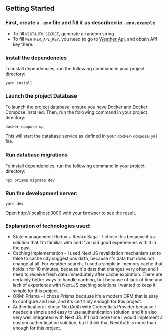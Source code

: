 ## Getting Started

### First, create a `.env` file and fill it as described in `.env.example`
- To fill `NEXTAUTH_SECRET`, generate a random string
- To fill `WEATHER_API_KEY`, you need to go to [Weather Api](https://www.weatherapi.com/), and obtain API key there.

### Install the dependencies

To install dependencies, run the following command in your project directory:

`yarn install`

### Launch the project Database

To launch the project database, ensure you have Docker and Docker Compose installed. Then, run the following command in your project directory:

`docker-compose up`

This will start the database service as defined in your `docker-compose.yml` file.

### Run database migrations

To install dependencies, run the following command in your project directory:

`npx prisma migrate dev`

### Run the development server:

`yarn dev`

Open [http://localhost:3000](http://localhost:3000) with your browser to see the result.

### Explanation of technologies used:
- State management: Redux + Redux Saga - I chose this because it's a solution that I'm familiar with and I've had good experiences with it in the past.
- Caching Implementation - I used Next.JS revalidation mechanism set to false to cache city suggestions data, because it's data that does not change at all. For weather search, I used a simple in-memory cache that holds it for 10 minutes, because it's data that changes very often and I need to receive fresh data immediately after cache expiration. There are certainly better ways to handle caching, but because of lack of time and lack of experience with Next.JS caching solutions I wanted to keep it simple for this project.
- ORM: Prisma - I chose Prisma because it's a modern ORM that is easy to configure and use, and it's certainly enough for this project.
- Authentication: I chose NextAuth with Credentials Provider because I needed a simple and easy to use authentication solution, and it's also very well integrated with Next.JS. If I had more time I would implement a custom authentication solution, but I think that NextAuth is more than enough for this project.
